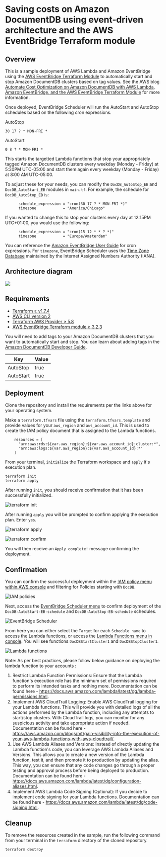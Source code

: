 # Saving costs on Amazon DocumentDB using event-driven architecture and the AWS EventBridge Terraform module

## Overview
This is a sample deployment of AWS Lambda and Amazon EventBridge using the [AWS EventBridge Terraform Module](https://registry.terraform.io/modules/terraform-aws-modules/eventbridge/aws/latest) to automatically start and stop Amazon DocumentDB clusters based on tag values. See the AWS blog [Automate Cost Optimization on Amazon DocumentDB with AWS Lambda, Amazon EventBridge, and the AWS EventBridge Terraform Module](https://aws.amazon.com/) for more information.

Once deployed, EventBridge Scheduler will run the AutoStart and AutoStop schedules based on the following cron expressions.

AutoStop
```
30 17 ? * MON-FRI *
``` 

AutoStart
```
0 8 ? * MON-FRI *
```

This starts the targetted Lambda functions that stop your appropriately tagged Amazon DocumentDB clusters every weekday (Monday - Friday) at 5:30PM UTC-05:00 and start them again every weekday (Monday - Friday) at 8:00 AM UTC-05:00.

To adjust these for your needs, you can modify the `DocDB_AutoStop_EB` and `DocDB_AutoStart_EB` modules in `main.tf`. For example, the schedule for `DocDB_AutoStop_EB` is:

```
      schedule_expression = "cron(30 17 ? * MON-FRI *)"
      timezone            = "America/Chicago"
```

If you wanted to change this to stop your clusters every day at 12:15PM UTC+01:00, you would use the following:

```
      schedule_expression = "cron(15 12 * * ? *)"
      timezone            = "Europe/Amsterdam"
```

You can reference the [Amazon EventBridge User Guide](https://docs.aws.amazon.com/eventbridge/latest/userguide/eb-cron-expressions.html) for cron expressions. For `timezone`, EventBridge Scheduler uses the [Time Zone Database](https://www.iana.org/time-zones) maintained by the Internet Assigned Numbers Authority (IANA).

## Architecture diagram

![](./images/architecture_diagram.png)

## Requirements

+ [Terraform $\ge$ v1.7.4](https://developer.hashicorp.com/terraform/tutorials/aws-get-started/install-cli)
+ [AWS CLI version 2](https://docs.aws.amazon.com/cli/latest/userguide/cli-chap-welcome.html)
+ [Terraform AWS Provider $\ge$ 5.8](https://registry.terraform.io/providers/hashicorp/aws/latest/docs)
+ [AWS EventBridge Terraform module $\ge$ 3.2.3](https://registry.terraform.io/modules/terraform-aws-modules/eventbridge/aws/latest)

You will need to add tags to your Amazon DocumentDB clusters that you want to automatically start and stop. You can learn about adding tags in the [Amazon DocumentDB Developer Guide](https://docs.aws.amazon.com/documentdb/latest/developerguide/tagging.html).

| **Key**  | **Value** |
| ------- | ----------- |
AutoStop  | true |
AutoStart | true |


## Deployment

Clone the repository and install the requirements per the links above for your operating system.

Make a `terraform.tfvars` file using the `terraform.tfvars.template` and provide values for your `aws_region` and `aws_account_id`. This is used to create the IAM policy document that is assigned to the Lambda functions.

```
    resources = [
      "arn:aws:rds:${var.aws_region}:${var.aws_account_id}:cluster:*",
      "arn:aws:logs:${var.aws_region}:${var.aws_account_id}:*"
    ]
```

From your terminal, `initialize` the Terraform workspace and `apply` it's execution plan.

```
terraform init
terraform apply
```

After running `init`, you should receive confirmation that it has been successfully initialized.

![terraform init](./images/terraform-init.png)

After running `apply` you will be prompted to confirm applying the execution plan. Enter `yes`.

![terraform apply](./images/terraform-apply.png)

![terraform confirm](./images/terraform-confirm.png)

You will then receive an `Apply complete!` message confirming the deployment.


## Confirmation

You can confirm the successful deployment within the [IAM policy menu within AWS console](https://us-east-1.console.aws.amazon.com/iam/home#/policies) and filtering for Policies starting with `DocDB`.

![IAM policies](./images/IAM-policy.png)

Next, access the [EventBridge Scheduler menu](https://us-east-1.console.aws.amazon.com/scheduler/home#schedules) to confirm deployment of the `DocDB-AutoStart-EB-schedule` and `DocDB-AutoStop-EB-schedule` schedules.  

![EventBridge Scheduler](./images/EB-scheduler.png)

From here you can either select the `Target` for each `Schedule name` to access the Lambda functions, or access the [Lambda Functions menu in console](https://us-east-1.console.aws.amazon.com/lambda/home#/functions). You will see functions `DocDBStartCluster1` and `DocDBStopCluster1`.

![Lambda functions](./images/lambda-functions.png)

Note: As per best practices, please follow below guidance on deploying the lambda function to your accounts :

1.    Restrict Lambda Function Permissions: Ensure that the Lambda function's execution role has the minimum set of permissions required to perform its intended tasks and nothing more. Documentation can be found here - https://docs.aws.amazon.com/lambda/latest/dg/lambda-permissions.html.
2.    Implement AWS CloudTrail Logging: Enable AWS CloudTrail logging for your Lambda functions. This will provide you with detailed logs of all the actions performed by the Lambda function, including any attempts to start/stop clusters. With CloudTrail logs, you can monitor for any suspicious activity and take appropriate action if needed. Documentation can be found here - https://aws.amazon.com/blogs/mt/gain-visibility-into-the-execution-of-your-aws-lambda-functions-with-aws-cloudtrail/.
3.    Use AWS Lambda Aliases and Versions: Instead of directly updating the Lambda function's code, you can leverage AWS Lambda Aliases and Versions. This allows you to create a new version of the Lambda function, test it, and then promote it to production by updating the alias. This way, you can ensure that any code changes go through a proper testing and approval process before being deployed to production. Documentation can be found here - https://docs.aws.amazon.com/lambda/latest/dg/configuration-aliases.html.
4.    Implement AWS Lambda Code Signing (Optional): If you decide to implement code signing for your Lambda functions. Documentation can be found here - https://docs.aws.amazon.com/lambda/latest/dg/code-signing.html.

## Cleanup

To remove the resources created in the sample, run the following command from your terminal in the `terraform` directory of the cloned repository.

```
terraform destroy
```